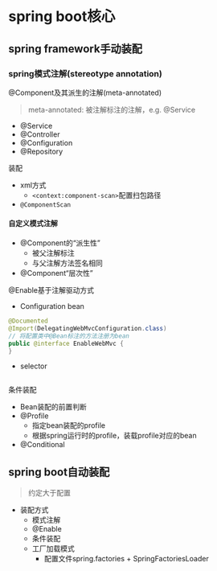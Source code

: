 # spring boot核心

## spring framework手动装配

### spring模式注解(stereotype annotation)

@Component及其派生的注解(meta-annotated)

> meta-annotated: 被注解标注的注解，e.g. @Service

- @Service
- @Controller
- @Configuration
- @Repository

装配

- xml方式
  - `<context:component-scan>`配置扫包路径
- `@ComponentScan`

#### 自定义模式注解

- @Component的“派生性”
  - 被父注解标注
  - 与父注解方法签名相同
- @Component“层次性”

@Enable基于注解驱动方式

- Configuration bean

```java
@Documented
@Import(DelegatingWebMvcConfiguration.class) 
// 将配置类中@Bean标注的方法注册为bean
public @interface EnableWebMvc {
}
```

- selector

```java

```



条件装配

- Bean装配的前置判断
- @Profile
  - 指定bean装配的profile
  - 根据spring运行时的profile，装载profile对应的bean
- @Conditional



## spring boot自动装配

> 约定大于配置

- 装配方式
  - 模式注解
  - @Enable
  - 条件装配
  - 工厂加载模式
    - 配置文件spring.factories + SpringFactoriesLoader